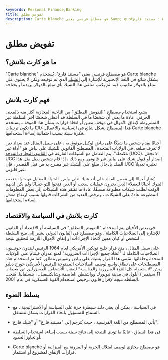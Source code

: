 ```yaml
---
keywords: Personal Finance,Banking
title: تفويض مطلق
description: Carte blanche هو مصطلح فرنسي يعني &amp; quot؛ مستند فارغ &amp; quot؛ غالبًا ما يستخدم باللغة الإنجليزية للإشارة إلى شيك تم توقيعه ولكن لا يحتوي على مبلغ بالدولار.
---
```


# تفويض مطلق
## ما هو كارت بلانش؟

"Carte blanche" هو مصطلح فرنسي يعني "مستند فارغ". يُستخدم Carte blanche بشكل شائع في اللغة الإنجليزية للإشارة إلى [الشيك](/check) الذي تم توقيعه ولكن لا يحتوي على مبلغ بالدولار مكتوب فيه. ثم يكتب متلقي هذا الشيك بأي مبلغ بالدولار يريده أو يحتاجه.

## فهم كارت بلانش

يشيع استخدام مصطلح "التفويض المطلق" من الناحية المجازية أكثر منه بالمعنى الحرفي. عادة ما يعني أن شخصًا ما في السلطة قد أعطى شخصًا آخر السلطة غير المشروطة لإنفاق الأموال في موقف معين أو اتخاذ قرارات بشأن هذا الموقف. يستخدم هذا المصطلح بشكل شائع في السياسة والأعمال. غالبًا ما تكون ترتيبات Carte blanche فكرة سيئة بسبب احتمالية إساءة استخدامها.

أحيانًا يقدم شخص ما شيكًا على بياض لوكيل موثوق به ، على سبيل المثال عند سداد دين لا تعرف مبلغه. في الولايات المتحدة ، المصطلح القانوني للشيك على بياض هو "أداة غير مكتملة". يتم التعامل مع الشيكات الفارغة في [القانون التجاري الموحد](/uniform-commercial-code) (UCC). لا تجعل UCC إصدار أو قبول شيك على بياض غير قانوني. ومع ذلك ، إذا قام شخص يقبل مثل هذا الصك بإدخال مبلغ على الشيك غير مصرح به من قبل المُصدر ، فإن UCC تعتبره تعديلاً غير قانوني.

يُشار أحيانًا إلى فحص العداد على أنه شيك على بياض. الشيك المقابل هو شيك تقدمه البنوك أحيانًا للعملاء الذين يجرون عمليات سحب أو الذين فتحوا للتو حسابًا ولم يكن لديهم الوقت لطلب شيكات مطبوعة مسبقًا. عادةً ما تفتقر هذه الشيكات إلى بعض المعلومات المطبوعة عادةً على الشيكات ، وترفض العديد من الشركات قبولها بسبب ارتفاع معدل إساءة استخدامها.

## كارت بلانش في السياسة والاقتصاد

في بعض الأحيان يتم استخدام "التفويض المطلق" في السياسة أو الاقتصاد أو القانون للإشارة إلى الصلاحيات الكاملة ، وهو مصطلح في القانون الدولي يشير إلى منح السلطة لشخص أو كيان معين لاتخاذ الإجراءات أو إنفاق الأموال اللازمة لتحقيق نتيجة .

على سبيل المثال ، منح قرار خليج تونكين الأمريكي لعام 1964 الرئيس ليندون جونسون الصلاحيات الكاملة لـ "اتخاذ جميع الإجراءات الضرورية" لمنع عدوان فيتنام على الولايات المتحدة وحلفائها. سُمي هذا القرار بشيك على بياض وتفويض مطلق. كما تم استخدام هذه المصطلحات على نطاق واسع لوصف الصلاحيات الممنوحة للرئيس الأمريكي جورج دبليو بوش "لاستخدام كل القوة الضرورية والمناسبة" لتعقب الأشخاص المسؤولين عن هجمات 11 سبتمبر / أيلول في مدينة نيويورك وواشنطن العاصمة وشانكسفيل. ، بنسلفانيا. مُنحت السلطة نتيجة لإقرار قانون ترخيص استخدام القوة العسكرية في عام 2001.

## يسلط الضوء

- في السياسة ، يمكن أن يعني ذلك سيطرة حرة على السياسة أو الاستراتيجية ، مع السماح للمسؤول باتخاذ القرارات بشكل مستقل.

- يأتي المصطلح من اللغة الفرنسية ، حيث يُترجم إلى "مستند فارغ" أو "شيك فارغ".

- في هذا السياق ، غالبًا ما تؤدي النتيجة إلى نتائج سيئة بسبب إساءة استخدام السلطة أو تجاوز الحدود.

- Carte blanche هو مصطلح مجازي لوصف امتلاك الحرية أو المرونة مع الميزانية أو قرارات الإنفاق لمشروع أو استثمار.

